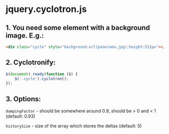# jquery.cyclotron.js

## 1. You need some element with a background image. E.g.:

```html
<div class="cycle" style="background:url(panorama.jpg);height:512px"></div>
```

## 2. Cyclotronify:

```javascript
$(document).ready(function ($) {
	$('.cycle').cyclotron();
});
```

## 3. Options:

`dampingFactor` - should be somewhere around 0.9, should be > 0 and < 1 (default: 0.93)

`historySize` - size of the array which stores the deltas (default: 5)